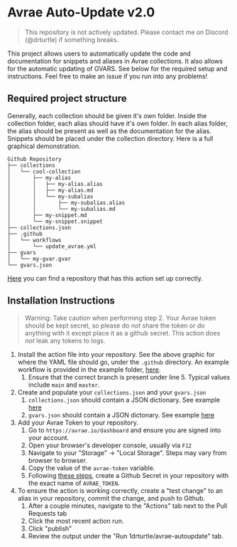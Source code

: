 # Avrae Auto-Update v2.0

> This repository is not actively updated. Please contact me on Discord (@drturtle) if something breaks.

This project allows users to automatically update the code and documentation for snippets and aliases in Avrae collections. It also allows for the automatic updating of GVARS. See below for the required setup and instructions. Feel free to make an issue if you run into any problems!

## Required project structure

Generally, each collection should be given it's own folder. Inside the collection folder, each alias should have it's own folder. In each alias folder, the alias should be present as well as the documentation for the alias. Snippets should be placed under the collection directory. Here is a full graphical demonstration.

```text
Github Repository
├── collections
│   └── cool-collection
│       ├── my-alias
│       │   ├── my-alias.alias
│       │   ├── my-alias.md
│       │   └── my-subalias
│       │       ├── my-subalias.alias
│       │       └── my-subalias.md
│       ├── my-snippet.md
│       └── my-snippet.snippet
├── collections.json
├── .github
│   └── workflows
│       └── update_avrae.yml
├── gvars
│   └── my-gvar.gvar
└── gvars.json
```

[Here](https://github.com/1drturtle/test-avrae-autoupdate) you can find a repository that has this action set up correctly.

## Installation Instructions

> Warning: Take caution when performing step 2. Your Avrae token should be kept secret, so please do *not* share the token or do anything with it except place it as a github secret. This action does *not* leak any tokens to logs.

1. Install the action file into your repository. See the above graphic for where the YAML file should go, under the `.github` directory. An example workflow is provided in the example folder, [here](https://github.com/1drturtle/avrae-autoupdate/tree/main/examples/ex-workflow.yml).
    1. Ensure that the correct branch is present under line 5. Typical values include `main` and `master`.
2. Create and populate your `collections.json` and your `gvars.json`
    1. `collections.json` should contain a JSON dictionary. See example [here](https://github.com/1drturtle/avrae-autoupdate/blob/main/examples/ex-collections.json)
    2. `gvars.json` should contain a JSON dictonary. See example [here](https://github.com/1drturtle/avrae-autoupdate/blob/main/examples/ex-gvars.json)
3. Add your Avrae Token to your repository.
    1. Go to `https://avrae.io/dashboard` and ensure you are signed into your account.
    2. Open your browser's developer console, usually via `F12`
    3. Navigate to your "Storage" -> "Local Storage". Steps may vary from browser to browser.
    4. Copy the value of the `avrae-token` variable.
    5. Following [these steps](https://docs.github.com/en/actions/security-guides/using-secrets-in-github-actions#creating-secrets-for-a-repository), create a Github Secret in your repository with the exact name of `AVRAE_TOKEN`.
4. To ensure the action is working correctly, create a "test change" to an alias in your repository, commit the change, and push to Github.
    1. After a couple minutes, navigate to the "Actions" tab next to the Pull Requests tab
    2. Click the most recent action run.
    3. Click "publish"
    4. Review the output under the "Run 1drturtle/avrae-autoupdate" tab.

